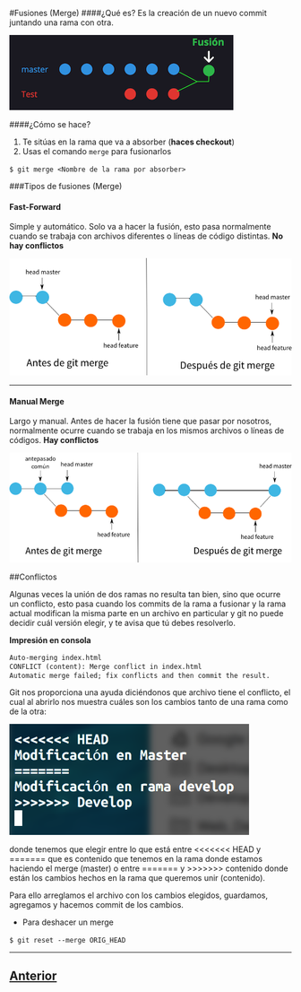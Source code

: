 #Fusiones (Merge)
####¿Qué es?
Es la creación de un nuevo commit juntando una rama con otra.

![Merge](Images/merge.png)

####¿Cómo se hace?

1. Te sitúas en la rama que va a absorber (**haces checkout**)
2. Usas el comando `merge` para fusionarlos

`$ git merge <Nombre de la rama por absorber>`

###Tipos de fusiones (Merge)

#### **Fast-Forward**

Simple y automático. Solo va a hacer la fusión, esto pasa normalmente cuando se trabaja con archivos diferentes o líneas de código distintas. **No hay conflictos**

![Fast Forward Merged](Images/fastforward.png)

***

#### **Manual Merge**
Largo y manual. Antes de hacer la fusión tiene que pasar por nosotros, normalmente ocurre cuando se trabaja en los mismos archivos o líneas de códigos. **Hay conflictos**

![Manual merge](Images/3way.png)

##Conflictos

Algunas veces la unión de dos ramas no resulta tan bien, sino que ocurre un conflicto, esto pasa cuando los commits de la rama a fusionar y la rama actual modifican la misma parte en un archivo en particular y git no puede decidir cuál versión elegir, y te avisa que tú debes resolverlo.

**Impresión en consola**

```
Auto-merging index.html
CONFLICT (content): Merge conflict in index.html
Automatic merge failed; fix conflicts and then commit the result.
```

Git nos proporciona una ayuda diciéndonos que archivo tiene el conflicto, el cual al abrirlo nos muestra cuáles son los cambios tanto de una rama como de la otra:

![conflicto](Images/conflict.png)

donde tenemos que elegir entre lo que está entre <<<<<<< HEAD y ======= que es contenido que tenemos en la rama donde estamos haciendo el merge (master) o entre ======= y >>>>>>> contenido donde están los cambios hechos en la rama que queremos unir (contenido).

Para ello arreglamos el archivo con los cambios elegidos, guardamos, agregamos y hacemos commit de los cambios.

* Para deshacer un merge

`$ git reset --merge ORIG_HEAD`

***

## [Anterior](Page5.md)